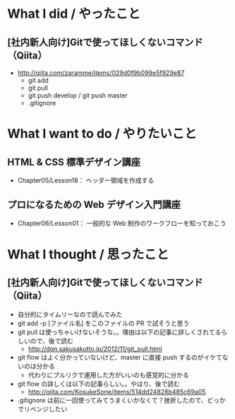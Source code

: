# What I did / やったこと
## [社内新人向け]Gitで使ってほしくないコマンド（Qiita）
- http://qiita.com/zaramme/items/029d0f9b099e5f929e87
    - git add
    - git pull
    - git push develop / git push master
    - .gitignore

# What I want to do / やりたいこと
## HTML & CSS 標準デザイン講座
- Chapter05/Lesson18： ヘッダー領域を作成する

## プロになるための Web デザイン入門講座
- Chapter06/Lesson01： 一般的な Web 制作のワークフローを知っておこう

# What I thought / 思ったこと
## [社内新人向け]Gitで使ってほしくないコマンド（Qiita）
- 自分的にタイムリーなので読んでみた
- git add -p [ファイル名] をこのファイルの PR で試そうと思う
- git pull は使っちゃいけないそうな。。理由は以下の記事に詳しくされてるらしいので、後で読む
    - http://dqn.sakusakutto.jp/2012/11/git_pull.html
- git flow はよく分かっていないけど、master に直接 push するのがイケてないのは分かる
    - 代わりにプルリクで運用した方がいいのも感覚的に分かる
- git flow の詳しくは以下の記事らしい。。やはり、後で読む
    - http://qiita.com/KosukeSone/items/514dd24828b485c69a05
- .gitignore は前に一回使ってみてうまくいかなくて？挫折したので、どっかでリベンジしたい
